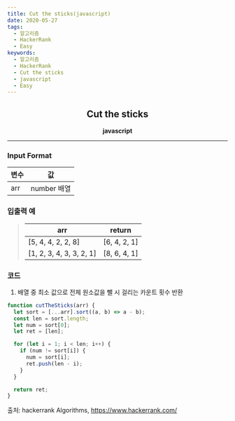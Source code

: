 ```yaml
---
title: Cut the sticks(javascript)
date: 2020-05-27
tags:
  - 알고리즘
  - HackerRank
  - Easy
keywords:
  - 알고리즘
  - HackerRank
  - Cut the sticks
  - javascript
  - Easy
---
```


## <center>Cut the sticks</center>

**<center>javascript</center>**

---

### Input Format

| 변수 | 값          |
| ---- | ----------- |
| arr  | number 배열 |

### 입출력 예

> | arr                      | return       |
> | ------------------------ | ------------ |
> | [5, 4, 4, 2, 2, 8]       | [6, 4, 2, 1] |
> | [1, 2, 3, 4, 3, 3, 2, 1] | [8, 6, 4, 1] |

### 코드

1. 배열 중 최소 값으로 전체 원소값을 뺄 시 걸리는 카운트 횟수 반환

```javascript
function cutTheSticks(arr) {
  let sort = [...arr].sort((a, b) => a - b);
  const len = sort.length;
  let num = sort[0];
  let ret = [len];

  for (let i = 1; i < len; i++) {
    if (num != sort[i]) {
      num = sort[i];
      ret.push(len - i);
    }
  }

  return ret;
}
```

출처: hackerrank Algorithms, https://www.hackerrank.com/
